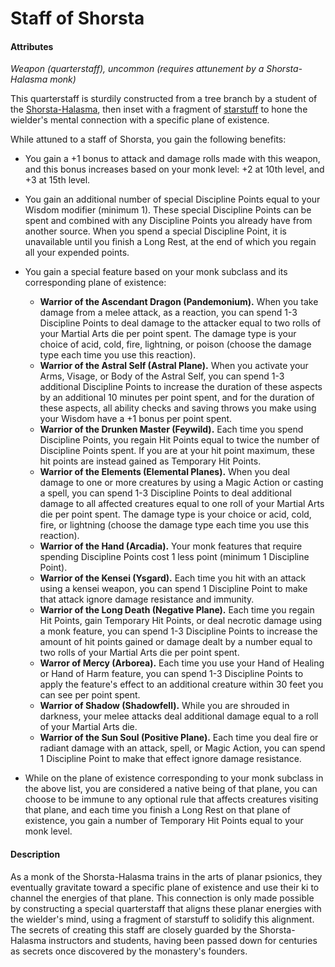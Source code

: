 # Staff of Shorsta

#### Attributes

_Weapon (quarterstaff), uncommon (requires attunement by a Shorsta-Halasma monk)_

This quarterstaff is sturdily constructed from a tree branch by a student of the [Shorsta-Halasma](../organizations/shorsta-halasma/shorsta-halasma.md), then inset with a fragment of [starstuff](starstuff.md) to hone the wielder's mental connection with a specific plane of existence.

While attuned to a staff of Shorsta, you gain the following benefits:

- You gain a +1 bonus to attack and damage rolls made with this weapon, and this bonus increases based on your monk level: +2 at 10th level, and +3 at 15th level.
- You gain an additional number of special Discipline Points equal to your Wisdom modifier (minimum 1). These special Discipline Points can be spent and combined with any Discipline Points you already have from another source. When you spend a special Discipline Point, it is unavailable until you finish a Long Rest, at the end of which you regain all your expended points.
- You gain a special feature based on your monk subclass and its corresponding plane of existence:

  - **Warrior of the Ascendant Dragon (Pandemonium).** When you take damage from a melee attack, as a reaction, you can spend 1-3 Discipline Points to deal damage to the attacker equal to two rolls of your Martial Arts die per point spent. The damage type is your choice of acid, cold, fire, lightning, or poison (choose the damage type each time you use this reaction).
  - **Warrior of the Astral Self (Astral Plane).** When you activate your Arms, Visage, or Body of the Astral Self, you can spend 1-3 additional Discipline Points to increase the duration of these aspects by an additional 10 minutes per point spent, and for the duration of these aspects, all ability checks and saving throws you make using your Wisdom have a +1 bonus per point spent.
  - **Warrior of the Drunken Master (Feywild).** Each time you spend Discipline Points, you regain Hit Points equal to twice the number of Discipline Points spent. If you are at your hit point maximum, these hit points are instead gained as Temporary Hit Points.
  - **Warrior of the Elements (Elemental Planes).** When you deal damage to one or more creatures by using a Magic Action or casting a spell, you can spend 1-3 Discipline Points to deal additional damage to all affected creatures equal to one roll of your Martial Arts die per point spent. The damage type is your choice or acid, cold, fire, or lightning (choose the damage type each time you use this reaction).
  - **Warrior of the Hand (Arcadia).** Your monk features that require spending Discipline Points cost 1 less point (minimum 1 Discipline Point).
  - **Warrior of the Kensei (Ysgard).** Each time you hit with an attack using a kensei weapon, you can spend 1 Discipline Point to make that attack ignore damage resistance and immunity.
  - **Warrior of the Long Death (Negative Plane).** Each time you regain Hit Points, gain Temporary Hit Points, or deal necrotic damage using a monk feature, you can spend 1-3 Discipline Points to increase the amount of hit points gained or damage dealt by a number equal to two rolls of your Martial Arts die per point spent.
  - **Warror of Mercy (Arborea).** Each time you use your Hand of Healing or Hand of Harm feature, you can spend 1-3 Discipline Points to apply the feature's effect to an additional creature within 30 feet you can see per point spent.
  - **Warrior of Shadow (Shadowfell).** While you are shrouded in darkness, your melee attacks deal additional damage equal to a roll of your Martial Arts die.
  - **Warrior of the Sun Soul (Positive Plane).** Each time you deal fire or radiant damage with an attack, spell, or Magic Action, you can spend 1 Discipline Point to make that effect ignore damage resistance.

- While on the plane of existence corresponding to your monk subclass in the above list, you are considered a native being of that plane, you can choose to be immune to any optional rule that affects creatures visiting that plane, and each time you finish a Long Rest on that plane of existence, you gain a number of Temporary Hit Points equal to your monk level.

#### Description

As a monk of the Shorsta-Halasma trains in the arts of planar psionics, they eventually gravitate toward a specific plane of existence and use their ki to channel the energies of that plane. This connection is only made possible by constructing a special quarterstaff that aligns these planar energies with the wielder's mind, using a fragment of starstuff to solidify this alignment. The secrets of creating this staff are closely guarded by the Shorsta-Halasma instructors and students, having been passed down for centuries as secrets once discovered by the monastery's founders.
